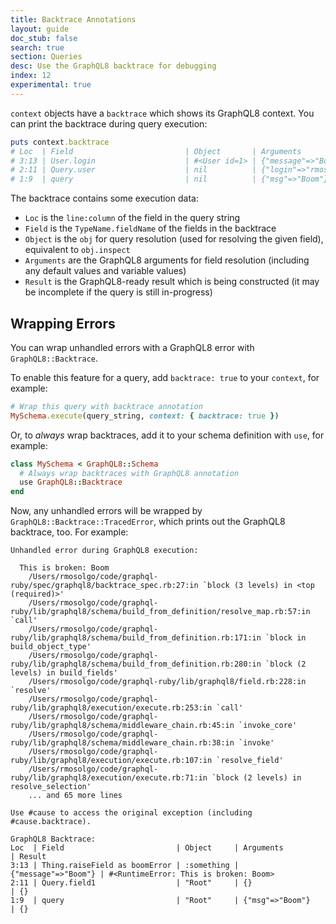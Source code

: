 ```yaml
---
title: Backtrace Annotations
layout: guide
doc_stub: false
search: true
section: Queries
desc: Use the GraphQL8 backtrace for debugging
index: 12
experimental: true
---
```


`context` objects have a `backtrace` which shows its GraphQL8 context. You can print the backtrace during query execution:

```ruby
puts context.backtrace
# Loc  | Field                         | Object       | Arguments             | Result
# 3:13 | User.login                    | #<User id=1> | {"message"=>"Boom"}   | #<RuntimeError: This is broken: Boom>
# 2:11 | Query.user                    | nil          | {"login"=>"rmosolgo"} | {}
# 1:9  | query                         | nil          | {"msg"=>"Boom"}       |
```

The backtrace contains some execution data:

- `Loc` is the `line:column` of the field in the query string
- `Field` is the `TypeName.fieldName` of the fields in the backtrace
- `Object` is the `obj` for query resolution (used for resolving the given field), equivalent to `obj.inspect`
- `Arguments` are the GraphQL8 arguments for field resolution (including any default values and variable values)
- `Result` is the GraphQL8-ready result which is being constructed (it may be incomplete if the query is still in-progress)

## Wrapping Errors

You can wrap unhandled errors with a GraphQL8 error with `GraphQL8::Backtrace`.

To enable this feature for a query, add `backtrace: true` to your `context`, for example:

```ruby
# Wrap this query with backtrace annotation
MySchema.execute(query_string, context: { backtrace: true })
```

Or, to _always_ wrap backtraces, add it to your schema definition with `use`, for example:

```ruby
class MySchema < GraphQL8::Schema
  # Always wrap backtraces with GraphQL8 annotation
  use GraphQL8::Backtrace
end
```

Now, any unhandled errors will be wrapped by `GraphQL8::Backtrace::TracedError`, which prints out the GraphQL8 backtrace, too. For example:

```
Unhandled error during GraphQL8 execution:

  This is broken: Boom
    /Users/rmosolgo/code/graphql-ruby/spec/graphql8/backtrace_spec.rb:27:in `block (3 levels) in <top (required)>'
    /Users/rmosolgo/code/graphql-ruby/lib/graphql8/schema/build_from_definition/resolve_map.rb:57:in `call'
    /Users/rmosolgo/code/graphql-ruby/lib/graphql8/schema/build_from_definition.rb:171:in `block in build_object_type'
    /Users/rmosolgo/code/graphql-ruby/lib/graphql8/schema/build_from_definition.rb:280:in `block (2 levels) in build_fields'
    /Users/rmosolgo/code/graphql-ruby/lib/graphql8/field.rb:228:in `resolve'
    /Users/rmosolgo/code/graphql-ruby/lib/graphql8/execution/execute.rb:253:in `call'
    /Users/rmosolgo/code/graphql-ruby/lib/graphql8/schema/middleware_chain.rb:45:in `invoke_core'
    /Users/rmosolgo/code/graphql-ruby/lib/graphql8/schema/middleware_chain.rb:38:in `invoke'
    /Users/rmosolgo/code/graphql-ruby/lib/graphql8/execution/execute.rb:107:in `resolve_field'
    /Users/rmosolgo/code/graphql-ruby/lib/graphql8/execution/execute.rb:71:in `block (2 levels) in resolve_selection'
    ... and 65 more lines

Use #cause to access the original exception (including #cause.backtrace).

GraphQL8 Backtrace:
Loc  | Field                         | Object     | Arguments           | Result
3:13 | Thing.raiseField as boomError | :something | {"message"=>"Boom"} | #<RuntimeError: This is broken: Boom>
2:11 | Query.field1                  | "Root"     | {}                  | {}
1:9  | query                         | "Root"     | {"msg"=>"Boom"}     | {}
```
